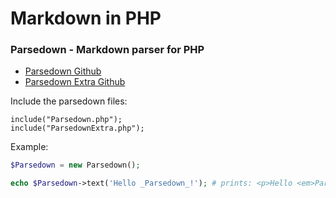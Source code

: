 # Markdown in PHP

### Parsedown - Markdown parser for PHP

- [Parsedown Github](https://github.com/erusev/parsedown)
- [Parsedown Extra Github](https://github.com/erusev/parsedown-extra)

Include the parsedown files:
```
include("Parsedown.php");
include("ParsedownExtra.php");
```

Example:
```php
$Parsedown = new Parsedown();

echo $Parsedown->text('Hello _Parsedown_!'); # prints: <p>Hello <em>Parsedown</em>!</p>
```
